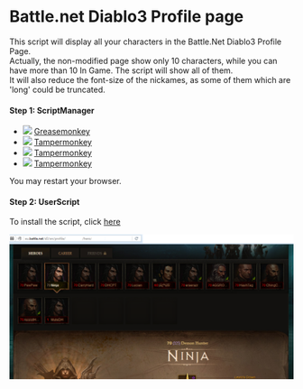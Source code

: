# Battle.net Diablo3 Profile page

This script will display all your characters in the Battle.Net Diablo3 Profile Page.  
Actually, the non-modified page show only 10 characters, while you can have more than 10 In Game. The script will show all of them.  
It will also reduce the font-size of the nickames, as some of them which are 'long' could be truncated.


#### Step 1: ScriptManager
* ![](https://raw.githubusercontent.com/reek/anti-adblock-killer/gh-pages/images/firefox.png) [Greasemonkey](https://addons.mozilla.org/firefox/addon/greasemonkey/)
* ![](https://raw.githubusercontent.com/reek/anti-adblock-killer/gh-pages/images/chrome.png) [Tampermonkey](https://chrome.google.com/webstore/detail/tampermonkey/dhdgffkkebhmkfjojejmpbldmpobfkfo)
* ![](https://raw.githubusercontent.com/reek/anti-adblock-killer/gh-pages/images/opera.png) [Tampermonkey](https://addons.opera.com/en/extensions/details/tampermonkey-beta/)
* ![](https://raw.githubusercontent.com/reek/anti-adblock-killer/gh-pages/images/safari.png) [Tampermonkey](https://safari.tampermonkey.net/tampermonkey.safariextz)  
  
You may restart your browser.

#### Step 2: UserScript
To install the script, click [here](https://raw.githubusercontent.com/Etuldan/B.Net-D3-Profile/master/d3-profile.user.js)


![Screenshot](https://raw.githubusercontent.com/Etuldan/B.Net-D3-Profile/master/screenshot.png)
